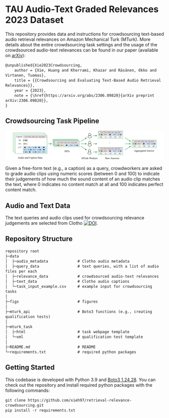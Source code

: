 # TAU Audio-Text Graded Relevances 2023 Dataset

This repository provides data and instructions for crowdsourcing text-based audio retrieval relevances on Amazon Mechanical Turk (MTurk).
More details about the entire crowdsourcing task settings and the usage of the crowdsourced audio-text relevances can be found in our paper (available on [arXiv](https://arxiv.org/abs/2306.09820)):

```
@unpublished{Xie2023Crowdsourcing,
    author = {Xie, Huang and Khorrami, Khazar and Räsänen, Okko and Virtanen, Tuomas},
    title = {{Crowdsourcing and Evaluating Text-Based Audio Retrieval Relevances}},
    year = {2023},
    note = {\href{https://arxiv.org/abs/2306.09820}{arXiv preprint arXiv:2306.09820}},
}
```

## Crowdsourcing Task Pipeline

![Crowdsourcing Task Pipeline](figs/crowdsourcing_task_pipeline.png)

Given a free-form text (e.g., a caption) as a query, crowdworkers are asked to grade audio clips using numeric scores (between 0 and 100) to indicate their judgements of how much the sound content of an audio clip matches the text, where 0 indicates no content match at all and 100 indicates perfect content match.

## Audio and Text Data

The text queries and audio clips used for crowdsourcing relevance judgements are selected from Clotho [![DOI](https://zenodo.org/badge/DOI/10.5281/zenodo.4783391.svg)](https://doi.org/10.5281/zenodo.4783391).

## Repository Structure

```
repository root
├─data
│  ├─audio_metadata             # Clotho audio metadata
│  ├─query_data                 # text queries, with a list of audio files per each
│  ├─relevance_data             # crowdsourced audio-text relevances
│  ├─text_data                  # Clotho audio captions
│  └─task_input_example.csv     # example input for crowdsourcing tasks
│
├─figs                          # figures
│
├─mturk_api                     # Boto3 functions (e.g., creating qualification tests)
│
├─mturk_task
│  ├─html                       # task webpage template
│  └─xml                        # qualification test template
│
├─README.md                     # README
└─requirements.txt              # required python packages
```

## Getting Started

This codebase is developed with Python 3.9 and [Boto3 1.24.28](https://boto3.amazonaws.com/v1/documentation/api/latest/index.html).
You can check out the repository and install required python packages with the following commands:

```
git clone https://github.com/xieh97/retrieval-relevance-crowdsourcing.git
pip install -r requirements.txt
```
